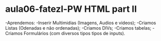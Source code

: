 # aula06-fatezl-PW HTML part II

-Aprendemos:
-Inserir Multimidias (Imagens, Audios e videos);
-Criamos Listas (Odenadas e não ordenadas);
-Criamos DIVs;
-Criamos tabelas;
-Criamos Formulários (com diversos tipos tipos de inputs).